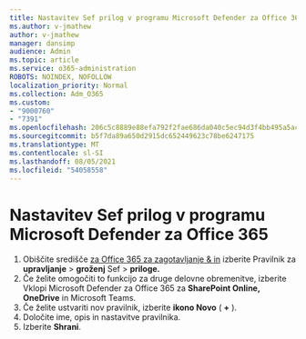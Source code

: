 ```yaml
---
title: Nastavitev Sef prilog v programu Microsoft Defender za Office 365
ms.author: v-jmathew
author: v-jmathew
manager: dansimp
audience: Admin
ms.topic: article
ms.service: o365-administration
ROBOTS: NOINDEX, NOFOLLOW
localization_priority: Normal
ms.collection: Adm_O365
ms.custom:
- "9000760"
- "7391"
ms.openlocfilehash: 206c5c8889e88efa792f2fae686da040c5ec94d3f4bb495a5ac5cca59e455e64
ms.sourcegitcommit: b5f7da89a650d2915dc652449623c78be6247175
ms.translationtype: MT
ms.contentlocale: sl-SI
ms.lasthandoff: 08/05/2021
ms.locfileid: "54058558"
---
```

# <a name="set-up-safe-attachment-policies-in-microsoft-defender-for-office-365"></a>Nastavitev Sef prilog v programu Microsoft Defender za Office 365

1. Obiščite središče [za Office 365 za zagotavljanje & in](https://go.microsoft.com/fwlink/p/?linkid=2077143) izberite Pravilnik za **upravljanje**  >  **groženj** Sef  >  **priloge.**
2. Če želite omogočiti to funkcijo za druge delovne obremenitve, izberite Vklopi Microsoft Defender za Office 365 za **SharePoint Online, OneDrive** in Microsoft Teams.
3. Če želite ustvariti nov pravilnik, izberite **ikono Novo** ( **+** ).
4. Določite ime, opis in nastavitve pravilnika.
5. Izberite **Shrani**.
